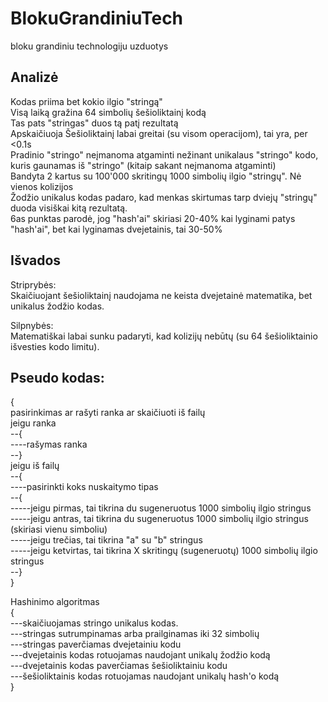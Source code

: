 # BlokuGrandiniuTech
 bloku grandiniu technologiju uzduotys

## Analizė
Kodas priima bet kokio ilgio "stringą"  
Visą laiką gražina 64 simbolių šešioliktainį kodą  
Tas pats "stringas" duos tą patį rezultatą  
Apskaičiuoja Šešioliktainį labai greitai (su visom operacijom), tai yra, per <0.1s  
Pradinio "stringo" neįmanoma atgaminti nežinant unikalaus "stringo" kodo, kuris gaunamas iš "stringo" (kitaip sakant neįmanoma atgaminti)  
Bandyta 2 kartus su 100'000 skritingų 1000 simbolių ilgio "stringų". Nė vienos kolizijos  
Žodžio unikalus kodas padaro, kad menkas skirtumas tarp dviejų "stringų" duoda visiškai kitą rezultatą.  
6as punktas parodė, jog "hash'ai" skiriasi 20-40% kai lyginami patys "hash'ai", bet kai lyginamas dvejetainis, tai 30-50%

## Išvados
Striprybės:  
Skaičiuojant šešioliktainį naudojama ne keista dvejetainė matematika, bet unikalus žodžio kodas.  

Silpnybės:  
Matematiškai labai sunku padaryti, kad kolizijų nebūtų (su 64 šešioliktainio išvesties kodo limitu).  

## Pseudo kodas:
{  
pasirinkimas ar rašyti ranka ar skaičiuoti iš failų  
jeigu ranka  
--{  
----rašymas ranka  
--}  
jeigu iš failų  
--{  
----pasirinkti koks nuskaitymo tipas  
--{  
-----jeigu pirmas, tai tikrina du sugeneruotus 1000 simbolių ilgio stringus  
-----jeigu antras, tai tikrina du sugeneruotus 1000 simbolių ilgio stringus (skiriasi vienu simboliu)  
-----jeigu trečias, tai tikrina "a" su "b" stringus  
-----jeigu ketvirtas, tai tikrina X skritingų (sugeneruotų) 1000 simbolių ilgio stringus  
--}  
}  
   
 Hashinimo algoritmas  
{  
---skaičiuojamas stringo unikalus kodas.  
---stringas sutrumpinamas arba prailginamas iki 32 simbolių  
---stringas paverčiamas dvejetainiu kodu  
---dvejetainis kodas rotuojamas naudojant unikalų žodžio kodą  
---dvejetainis kodas paverčiamas šešioliktainiu kodu  
---šešioliktainis kodas rotuojamas naudojant unikalų hash'o kodą  
}  
